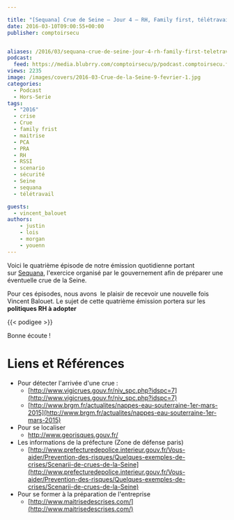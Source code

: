 ```yaml
---

title: "[Sequana] Crue de Seine – Jour 4 – RH, Family first, télétravail"
date: 2016-03-10T09:00:55+00:00
publisher: comptoirsecu


aliases: /2016/03/sequana-crue-de-seine-jour-4-rh-family-first-teletravail/
podcast:
  feed: https://media.blubrry.com/comptoirsecu/p/podcast.comptoirsecu.fr/CSEC.HS17.2016-03-10.CRUE2016_04.mp3
views: 2235
image: /images/covers/2016-03-Crue-de-la-Seine-9-fevrier-1.jpg
categories:
  - Podcast
  - Hors-Serie
tags:
  - "2016"
  - crise
  - Crue
  - family frist
  - maitrise
  - PCA
  - PRA
  - RH
  - RSSI
  - scenario
  - sécurité
  - Seine
  - sequana
  - télétravail

guests:
  - vincent_balouet
authors:
    - justin
    - lois
    - morgan
    - youenn
---
```


Voici le quatrième épisode de notre émission quotidienne portant sur [Sequana](http://www.prefecturedepolice.interieur.gouv.fr/Sequana/), l'exercice organisé par le gouvernement afin de préparer une éventuelle crue de la Seine.

Pour ces épisodes, nous avons  le plaisir de recevoir une nouvelle fois Vincent Balouet. Le sujet de cette quatrième émission portera sur les **politiques RH à adopter**

{{< podigee >}}


Bonne écoute !

# Liens et Références

- Pour détecter l'arrivée d'une crue :
  - [http://www.vigicrues.gouv.fr/niv_spc.php?idspc=7](http://www.vigicrues.gouv.fr/niv_spc.php?idspc=7)
  - [http://www.brgm.fr/actualites/nappes-eau-souterraine-1er-mars-2015](http://www.brgm.fr/actualites/nappes-eau-souterraine-1er-mars-2015)
- Pour se localiser
  - <http://www.georisques.gouv.fr/>
- Les informations de la préfecture (Zone de défense paris)
  - [http://www.prefecturedepolice.interieur.gouv.fr/Vous-aider/Prevention-des-risques/Quelques-exemples-de-crises/Scenarii-de-crues-de-la-Seine](http://www.prefecturedepolice.interieur.gouv.fr/Vous-aider/Prevention-des-risques/Quelques-exemples-de-crises/Scenarii-de-crues-de-la-Seine)
- Pour se former à la préparation de l'entreprise
  - [http://www.maitrisedescrises.com/](http://www.maitrisedescrises.com/)
